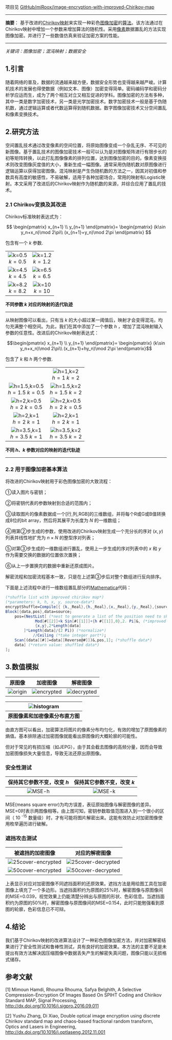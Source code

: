 项目见 [GitHub/miRoox/image-encryption-with-improved-Chirikov-map](https://github.com/miRoox/image-encryption-with-improved-Chirikov-map)


----

**摘要**：
基于改进的[Chirikov映射](#Chirikov映射)来实现一种彩色[图像加密](#图像加密)的[算法](#算法)。该方法通过在Chirikov映射中增加一个参数来增加算法的随机性。采用[像素](#像素)数据置乱的方法实现图像加密。并进行了一些数值仿真来验证加密方案的性能。

----

*关键词：图像加密；混沌映射；数据安全*

<!--more-->

## 1.引言

随着网络的普及，数据的流通越来越方便，数据安全形势也变得越来越严峻。计算机技术的发展也得使数据（例如文本、图像）加密变得简单。密码编码学和密码分析学应运而生，成为了两个相互对立又相互促进的学科。图像加密的方法有多种，其中一类是数字加密技术，另一类是光学加密技术。数字加密技术一般是基于伪随机数，通过逻辑运算或者代数运算得到随机数据。数字图像加密技术又分空间置乱和像素变换技术。

## 2.研究方法

空间置乱技术通过改变像素的空间位置，将原始图像变成一个杂乱无序、不可见的新图像。基于置乱技术的图像加密技术一般可以认为是对图像矩阵进行有限步长的初等矩阵转换，以此打乱图像像素的排列位置，达到图像加密的目的。像素变换技术则改变图像灰度值的大小，重新生成一幅图像。通常采用伪随机数对原图像进行逻辑运算以获得加密图像。混沌映射是产生伪随机数的方法之一，因其对初值和参数具有高度的敏感性，不易破解，适用于各种加密场合，常用的映射有Logistic映射。本文采用了改进后的Chirikov映射作为随机数的来源，并综合应用了置乱的技术。

### 2.1 Chirikov变换及其改进

Chirikov标准映射表达式为：

$$
\begin{pmatrix}
x_{n+1} \\ y_{n+1}
\end{pmatrix}=
\begin{pmatrix}
(k\sin y_n+x_n)\mod 2\pi\\
(x_{n+1}+y_n)\mod 2\pi
\end{pmatrix}
$$

包含有一个 $k$ 参数.

|  |  |
:-: | :-:
| ![k=0.5](https://github.com/miRoox/image-encryption-with-improved-Chirikov-map/raw/gh-pages/resource/k=0.5.png) <br/> $k=0.5$ | ![k=1.2](https://github.com/miRoox/image-encryption-with-improved-Chirikov-map/raw/gh-pages/resource/k=1.2.png) <br/> $k=1.2$ |
| ![k=4.5](https://github.com/miRoox/image-encryption-with-improved-Chirikov-map/raw/gh-pages/resource/k=4.5.png) <br/> $k=4.5$ | ![k=6.5](https://github.com/miRoox/image-encryption-with-improved-Chirikov-map/raw/gh-pages/resource/k=6.5.png) <br/> $k=6.5$ |
| ![k=8.2](https://github.com/miRoox/image-encryption-with-improved-Chirikov-map/raw/gh-pages/resource/k=8.2.png) <br/> $k=8.2$ | ![k=10](https://github.com/miRoox/image-encryption-with-improved-Chirikov-map/raw/gh-pages/resource/k=10.png) <br/> $k=10$    |

**不同参数 $k$ 对应的映射的迭代轨迹**


----

从映射图像可以看出，只有当 $k$ 的大小超过某一阈值后，映射才会变得混沌，均匀充满整个相空间。为此，我们在其中添加了一个参数 $h$ ，增加了混沌映射输入参数的任意性。改进后的Chirikov映射表达式：

$$\begin{pmatrix}
x_{n+1} \\ y_{n+1}
\end{pmatrix}=
\begin{pmatrix}
(k\sin y_n+x_n)\mod 2\pi\\
(x_{n+1}+hy_n)\mod 2\pi
\end{pmatrix}$$

包含了 $k$ 和 $h$ 两个参数.

|  |  |
:-: | :-:
| | ![h=1,k=2](https://github.com/miRoox/image-encryption-with-improved-Chirikov-map/raw/gh-pages/resource/h=1,k=2.png) <br/> $h=1$ $k=2$ |
| ![h=1.5,k=0.5](https://github.com/miRoox/image-encryption-with-improved-Chirikov-map/raw/gh-pages/resource/h=1.5,k=0.5.png) <br/> $h=1.5$ $k=0.5$ | ![h=1.5,k=2](https://github.com/miRoox/image-encryption-with-improved-Chirikov-map/raw/gh-pages/resource/h=1.5,k=2.png) <br/> $h=1.5$ $k=2$ |
| ![h=2,k=0.5](https://github.com/miRoox/image-encryption-with-improved-Chirikov-map/raw/gh-pages/resource/h=2,k=0.5.png) <br/> $h=2$ $k=0.5$ | ![h=2,k=0.5](https://github.com/miRoox/image-encryption-with-improved-Chirikov-map/raw/gh-pages/resource/h=2,k=0.5.png) <br/> $h=2$ $k=0.5$ |
| ![h=2,k=1](https://github.com/miRoox/image-encryption-with-improved-Chirikov-map/raw/gh-pages/resource/h=2,k=1.png) <br/> $h=2$ $k=1$ | ![h=2,k=1](https://github.com/miRoox/image-encryption-with-improved-Chirikov-map/raw/gh-pages/resource/h=2,k=1.png) <br/> $h=2$ $k=1$ |
| ![h=3.5,k=1](https://github.com/miRoox/image-encryption-with-improved-Chirikov-map/raw/gh-pages/resource/h=3.5,k=1.png) <br/> $h=3.5$ $k=1$ | ![h=3.5,k=2](https://github.com/miRoox/image-encryption-with-improved-Chirikov-map/raw/gh-pages/resource/h=3.5,k=2.png) <br/> $h=3.5$ $k=2$ |

**不同 $h$、$k$ 参数对应的映射的迭代轨迹**

----

### 2.2 用于图像加密基本算法

将改进的Chirikov映射用于彩色图像加密的大致流程：

①读入图片与密钥；

②将密钥代表的参数映射到合适的范围内；

③读取图片的像素数据成一个\[行,列,RGB]的三维数组，并将每个R或G或B值转换成8位的bit array，然后将其展平为长度为 $N$ 的一维数组；

④用第②步生成的参数，使用改进的Chirikov映射生成一个充分长的序对 $(x,y)$ 列表并线性地扩充为 $n\times N$ 的整型序对列表；

⑤对第③步生成的一维数组进行置乱，使用上一步生成的序对列表中的 $x$ 和 $y$ 作为需要交换的数据的位置依次置换；

⑥从上一步置换完的数据中重新还原成图片。

解密流程和加密流程基本一致，只是在上述第③步后对整个数组进行反向排序。

下面是上述流程中进行一维数组置乱部分的[Mathematica](#Mathematica)代码：

```mathematica
(*shuffle list with improved chirikov map*)
(*parameters: k, h, x, y, source-data*)
encryptShuffle=Compile[{ {k,_Real},{h,_Real},{x,_Real},{y,_Real},{source,_Integer,1} },
Block[{data,pos},data=source;
    pos=(NestList[ (*nest to generate a list of the position need to shuttle*)
             Mod[#[[2]]+k Sin[#[[1]]]+{h #[[1]],0},2. Pi]&, (*improved Chirikov map*)
             {x,y},2*Length[data]
        ]*Length[data]/(2 Pi)) (*normalize*)
            //Ceiling (*take integer part*);
    Scan[(data[[#]]=data[[Reverse@#]])&,pos,1]; (*shuffle data*)
    data] (*return value: shuffled data*)
];
```

## 3.数值模拟

| 原图像 | 加密图像 | 解密图像 |
|:------:|:--------:|:--------:|
| ![origin](https://github.com/miRoox/image-encryption-with-improved-Chirikov-map/raw/gh-pages/resource/origin.png) | ![encrypted](https://github.com/miRoox/image-encryption-with-improved-Chirikov-map/raw/gh-pages/resource/encrypted.png) | ![decrypted](https://github.com/miRoox/image-encryption-with-improved-Chirikov-map/raw/gh-pages/resource/origin.png) |

| ![histogram](https://github.com/miRoox/image-encryption-with-improved-Chirikov-map/raw/gh-pages/resource/histogram.png) |
| :-: |
| **原图像素和加密像素分布直方图** |

由直方图可以看出，加密算法将图片的像素分布均匀化，有效的增加了原图像素的熵值。基本排除通过加密图像就能看出原图像的大概轮廓的可能性。

但对于常见的有损压缩（如JEPG），由于其会截去图像的高频分量，因而会导致加密图像损失大量信息，导致无法还原出原图像。

### 安全性测试

| 保持其它参数不变，改变 $h$ | 保持其它参数不变，改变 $k$ |
|:--------------------------:|:--------------------------:|
| ![MSE-h](https://github.com/miRoox/image-encryption-with-improved-Chirikov-map/raw/gh-pages/resource/mse-h.png) | ![MSE-k](https://github.com/miRoox/image-encryption-with-improved-Chirikov-map/raw/gh-pages/resource/mse-k.png) |

MSE(means square error)为均方误差，表征原始图像与解密图像的差异。MSE=0时表示两图像相等。由上图可知，密钥参数取值范围进入到一个很小的区间（ 10 <sup>-15</sup> 数量级）时，才有可能将图片解密出来。这能有效防止对加密图像使用枚举遍历进行破解。

### 遮挡攻击测试

| 被遮挡的加密图像 | 对应的解密图像 |
|:----------------:|:--------------:|
| ![25cover-encrypted](https://github.com/miRoox/image-encryption-with-improved-Chirikov-map/raw/gh-pages/resource/25cover-encrypted.png) | ![25cover-decrypted](https://github.com/miRoox/image-encryption-with-improved-Chirikov-map/raw/gh-pages/resource/25cover-decrypted.png) |
| ![50cover-encrypted](https://github.com/miRoox/image-encryption-with-improved-Chirikov-map/raw/gh-pages/resource/50cover-encrypted.png) | ![50cover-decrypted](https://github.com/miRoox/image-encryption-with-improved-Chirikov-map/raw/gh-pages/resource/50cover-decrypted.png) |

上表显示对应对加密图像不同遮挡面积的还原效果。遮挡方法是用绘图工具在加密图像上填充了一个多边形。当遮挡面积约为原图的25%时，解密图像与原图像间的MSE=0.039，视觉效果上仍能清楚分辨出与原图的形状、色彩信息。当遮挡面积约为原图的50%时，解密图像与原图像间的MSE=0.154，此时只能勉强看到原图的轮廓，色彩信息已不可辩。

## 4.结论

我们基于Chirikov映射的改进算法设计了一种彩色图像加密方法，并对加密解密结果进行了安全性测试和鲁棒性测试，具有良好的加密效果。本方法的主要不足是未提出有效方法解决因压缩图像中数据丢失产生的解密失真问题，图像只能以无损格式储存。

## 参考文献

\[1] Mimoun Hamdi, Rhouma Rhouma, Safya Belghith, A Selective Compression-Encryption Of Images Based On SPIHT Coding and Chirikov Standard MAP, Signal Processing, <http://dx.doi.org/10.1016/j.sigpro.2016.09.011> 

\[2] Yushu Zhang, Di Xiao, Double optical image encryption using discrete Chirikov standard map and chaos-based fractional random transform, Optics and Lasers in Engineering, <http://dx.doi.org/10.1016/j.optlaseng.2012.11.001> 

